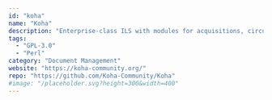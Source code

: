```yaml
---
id: "koha"
name: "Koha"
description: "Enterprise-class ILS with modules for acquisitions, circulation, cataloging, label printing, offline circulation for when Internet access is not available, and much more."
tags:
  - "GPL-3.0"
  - "Perl"
category: "Document Management"
website: "https://koha-community.org/"
repo: "https://github.com/Koha-Community/Koha"
#image: "/placeholder.svg?height=300&width=400"
---
```


